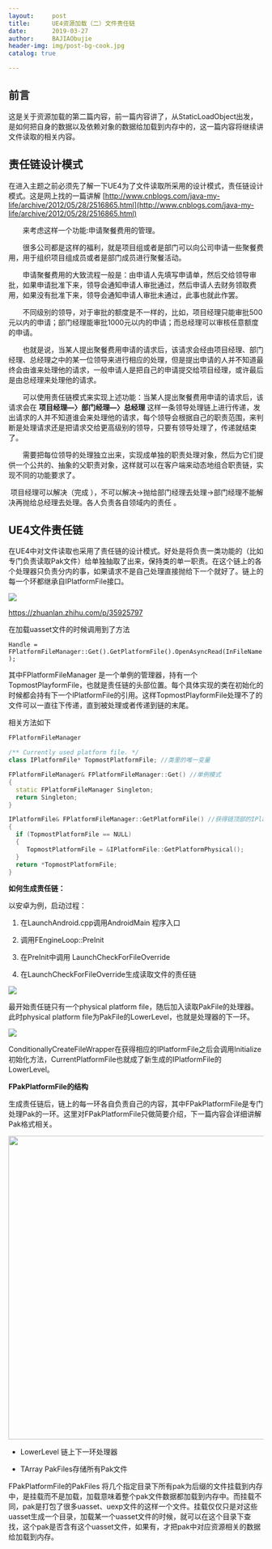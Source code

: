```yaml
---
layout:     post
title:      UE4资源加载（二）文件责任链
date:       2019-03-27
author:     BAJIAObujie
header-img: img/post-bg-cook.jpg
catalog: true

---
```


## 前言

​        这是关于资源加载的第二篇内容，前一篇内容讲了，从StaticLoadObject出发，是如何把自身的数据以及依赖对象的数据给加载到内存中的，这一篇内容将继续讲文件读取的相关内容。

## 责任链设计模式

​        在进入主题之前必须先了解一下UE4为了文件读取所采用的设计模式，责任链设计模式。这是网上找的一篇讲解 [http://www.cnblogs.com/java-my-life/archive/2012/05/28/2516865.html](http://www.cnblogs.com/java-my-life/archive/2012/05/28/2516865.html)

　　来考虑这样一个功能:申请聚餐费用的管理。

　　很多公司都是这样的福利，就是项目组或者是部门可以向公司申请一些聚餐费用，用于组织项目组成员或者是部门成员进行聚餐活动。

　　申请聚餐费用的大致流程一般是：由申请人先填写申请单，然后交给领导审批，如果申请批准下来，领导会通知申请人审批通过，然后申请人去财务领取费用，如果没有批准下来，领导会通知申请人审批未通过，此事也就此作罢。

　　不同级别的领导，对于审批的额度是不一样的，比如，项目经理只能审批500元以内的申请；部门经理能审批1000元以内的申请；而总经理可以审核任意额度的申请。

　　也就是说，当某人提出聚餐费用申请的请求后，该请求会经由项目经理、部门经理、总经理之中的某一位领导来进行相应的处理，但是提出申请的人并不知道最终会由谁来处理他的请求，一般申请人是把自己的申请提交给项目经理，或许最后是由总经理来处理他的请求。

　　可以使用责任链模式来实现上述功能：当某人提出聚餐费用申请的请求后，该请求会在 **项目经理—〉部门经理—〉总经理** 这样一条领导处理链上进行传递，发出请求的人并不知道谁会来处理他的请求，每个领导会根据自己的职责范围，来判断是处理请求还是把请求交给更高级别的领导，只要有领导处理了，传递就结束了。

　　需要把每位领导的处理独立出来，实现成单独的职责处理对象，然后为它们提供一个公共的、抽象的父职责对象，这样就可以在客户端来动态地组合职责链，实现不同的功能要求了。

​        项目经理可以解决（完成 ），不可以解决->抛给部门经理去处理->部门经理不能解决再抛给总经理去处理。各人负责各自领域内的责任 。

## UE4文件责任链

在UE4中对文件读取也采用了责任链的设计模式。好处是将负责一类功能的（比如专门负责读取Pak文件）给单独抽取了出来，保持类的单一职责。在这个链上的各个处理器只负责分内的事，如果请求不是自己处理直接抛给下一个就好了。链上的每一个环都继承自IPlatformFile接口。

<img src="https://raw.githubusercontent.com/BAJIAObujie/BAJIAObujie.github.io/master/img/UE4ResourceLoad2/2.jpg"/>

https://zhuanlan.zhihu.com/p/35925797

在加载uasset文件的时候调用到了方法

`Handle = FPlatformFileManager::Get().GetPlatformFile().OpenAsyncRead(InFileName); `

其中FPlatformFileManager 是一个单例的管理器，持有一个TopmostPlayformFile，也就是责任链的头部位置。每个具体实现的类在初始化的时候都会持有下一个IPlatformFile的引用。这样TopmostPlayformFile处理不了的文件可以一直往下传递，直到被处理或者传递到链的末尾。

相关方法如下

```c++
FPlatformFileManager 

/** Currently used platform file. */
class IPlatformFile* TopmostPlatformFile; //类里的唯一变量

FPlatformFileManager& FPlatformFileManager::Get() //单例模式
{
  static FPlatformFileManager Singleton;
  return Singleton;
}

IPlatformFile& FPlatformFileManager::GetPlatformFile() //获得链顶部的IPlatform处理器
{
  if (TopmostPlatformFile == NULL)
  {
     TopmostPlatformFile = &IPlatformFile::GetPlatformPhysical();
  }
  return *TopmostPlatformFile;
}
```



**如何生成责任链：**

以安卓为例，启动过程：

1. 在LaunchAndroid.cpp调用AndroidMain 程序入口

2. 调用FEngineLoop::PreInit

3. 在PreInit中调用 LaunchCheckForFileOverride

4. 在LaunchCheckForFileOverride生成读取文件的责任链

<img src="https://raw.githubusercontent.com/BAJIAObujie/BAJIAObujie.github.io/master/img/UE4ResourceLoad2/4.jpg"/>

最开始责任链只有一个physical platform file，随后加入读取PakFile的处理器。此时physical platform file为PakFile的LowerLevel，也就是处理器的下一环。

<img src="https://raw.githubusercontent.com/BAJIAObujie/BAJIAObujie.github.io/master/img/UE4ResourceLoad2/5.jpg"/>

ConditionallyCreateFileWrapper在获得相应的IPlatformFile之后会调用Initialize初始化方法，CurrentPlatformFile也就成了新生成的IPlatformFile的LowerLevel。



**FPakPlatformFile的结构**

生成责任链后，链上的每一环各自负责自己的内容，其中FPakPlatformFile是专门处理Pak的一环。这里对FPakPlatformFile只做简要介绍，下一篇内容会详细讲解Pak格式相关。

<img src="https://raw.githubusercontent.com/BAJIAObujie/BAJIAObujie.github.io/master/img/UE4ResourceLoad2/3.jpg" width="600px"/>

* LowerLevel 链上下一环处理器

* TArray<FPakListEntry> PakFiles存储所有Pak文件

FPakPlatformFile的PakFiles 将几个指定目录下所有pak为后缀的文件挂载到内存中，是挂载而不是加载，加载意味着整个pak文件数据都加载到内存中。而挂载不同，pak是打包了很多uasset、uexp文件的这样一个文件。挂载仅仅只是对这些uasset生成一个目录，加载某一个uasset文件的时候，就可以在这个目录下查找，这个pak是否含有这个uasset文件，如果有，才把pak中对应资源相关的数据给加载到内存。